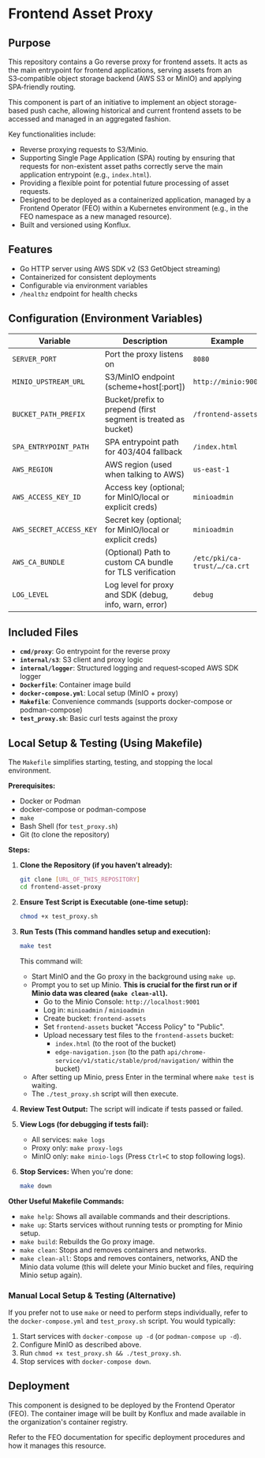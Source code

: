 # Frontend Asset Proxy

## Purpose

This repository contains a Go reverse proxy for frontend assets. It acts as the main entrypoint for frontend applications, serving assets from an S3‑compatible object storage backend (AWS S3 or MinIO) and applying SPA‑friendly routing.

This component is part of an initiative to implement an object storage-based push cache, allowing historical and current frontend assets to be accessed and managed in an aggregated fashion.

Key functionalities include:
* Reverse proxying requests to S3/Minio.
* Supporting Single Page Application (SPA) routing by ensuring that requests for non-existent asset paths correctly serve the main application entrypoint (e.g., `index.html`).
* Providing a flexible point for potential future processing of asset requests.
* Designed to be deployed as a containerized application, managed by a Frontend Operator (FEO) within a Kubernetes environment (e.g., in the FEO namespace as a new managed resource).
* Built and versioned using Konflux.

## Features

* Go HTTP server using AWS SDK v2 (S3 GetObject streaming)
* Containerized for consistent deployments
* Configurable via environment variables
* `/healthz` endpoint for health checks

## Configuration (Environment Variables)

| Variable                | Description                                                             | Example                      | Default        |
| ----------------------- | ----------------------------------------------------------------------- | ---------------------------- | -------------- |
| `SERVER_PORT`           | Port the proxy listens on                                               | `8080`                       | `8080`         |
| `MINIO_UPSTREAM_URL`    | S3/MinIO endpoint (scheme+host[:port])                                   | `http://minio:9000`          | (empty = AWS)  |
| `BUCKET_PATH_PREFIX`    | Bucket/prefix to prepend (first segment is treated as bucket)            | `/frontend-assets`           | —              |
| `SPA_ENTRYPOINT_PATH`   | SPA entrypoint path for 403/404 fallback                                 | `/index.html`                | `/index.html`  |
| `AWS_REGION`            | AWS region (used when talking to AWS)                                     | `us-east-1`                  | `us-east-1`    |
| `AWS_ACCESS_KEY_ID`     | Access key (optional; for MinIO/local or explicit creds)                 | `minioadmin`                 | —              |
| `AWS_SECRET_ACCESS_KEY` | Secret key (optional; for MinIO/local or explicit creds)                 | `minioadmin`                 | —              |
| `AWS_CA_BUNDLE`         | (Optional) Path to custom CA bundle for TLS verification                 | `/etc/pki/ca-trust/…/ca.crt` | —              |
| `LOG_LEVEL`             | Log level for proxy and SDK (debug, info, warn, error)                   | `debug`                      | `error`        |

## Included Files

* **`cmd/proxy`**: Go entrypoint for the reverse proxy
* **`internal/s3`**: S3 client and proxy logic
* **`internal/logger`**: Structured logging and request‑scoped AWS SDK logger
* **`Dockerfile`**: Container image build
* **`docker-compose.yml`**: Local setup (MinIO + proxy)
* **`Makefile`**: Convenience commands (supports docker-compose or podman-compose)
* **`test_proxy.sh`**: Basic curl tests against the proxy

## Local Setup & Testing (Using Makefile)

The `Makefile` simplifies starting, testing, and stopping the local environment.

**Prerequisites:**
* Docker or Podman
* docker-compose or podman-compose
* `make`
* Bash Shell (for `test_proxy.sh`)
* Git (to clone the repository)

**Steps:**

1.  **Clone the Repository (if you haven't already):**
    ```bash
    git clone [URL_OF_THIS_REPOSITORY]
    cd frontend-asset-proxy
    ```

2.  **Ensure Test Script is Executable (one-time setup):**
    ```bash
    chmod +x test_proxy.sh
    ```

3.  **Run Tests (This command handles setup and execution):**
    ```bash
    make test
    ```
    This command will:
    * Start MinIO and the Go proxy in the background using `make up`.
    * Prompt you to set up Minio. **This is crucial for the first run or if Minio data was cleared (`make clean-all`).**
        * Go to the Minio Console: `http://localhost:9001`
        * Log in: `minioadmin` / `minioadmin`
        * Create bucket: `frontend-assets`
        * Set `frontend-assets` bucket "Access Policy" to "Public".
        * Upload necessary test files to the `frontend-assets` bucket:
            * `index.html` (to the root of the bucket)
            * `edge-navigation.json` (to the path `api/chrome-service/v1/static/stable/prod/navigation/` within the bucket)
    * After setting up Minio, press Enter in the terminal where `make test` is waiting.
    * The `./test_proxy.sh` script will then execute.

4.  **Review Test Output:**
    The script will indicate if tests passed or failed.

5.  **View Logs (for debugging if tests fail):**
    * All services: `make logs`
    * Proxy only: `make proxy-logs`
    * MinIO only: `make minio-logs`
    (Press `Ctrl+C` to stop following logs).

6.  **Stop Services:**
    When you're done:
    ```bash
    make down
    ```

**Other Useful Makefile Commands:**
* `make help`: Shows all available commands and their descriptions.
* `make up`: Starts services without running tests or prompting for Minio setup.
* `make build`: Rebuilds the Go proxy image.
* `make clean`: Stops and removes containers and networks.
* `make clean-all`: Stops and removes containers, networks, AND the Minio data volume (this will delete your Minio bucket and files, requiring Minio setup again).

### Manual Local Setup & Testing (Alternative)

If you prefer not to use `make` or need to perform steps individually, refer to the `docker-compose.yml` and `test_proxy.sh` script. You would typically:
1.  Start services with `docker-compose up -d` (or `podman-compose up -d`).
2.  Configure MinIO as described above.
3.  Run `chmod +x test_proxy.sh && ./test_proxy.sh`.
4.  Stop services with `docker-compose down`.

## Deployment

This component is designed to be deployed by the Frontend Operator (FEO). The container image will be built by Konflux and made available in the organization's container registry.

Refer to the FEO documentation for specific deployment procedures and how it manages this resource.
